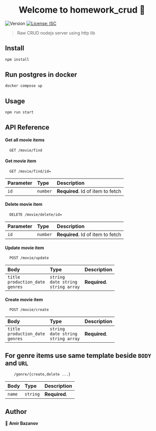<h1 align="center">Welcome to homework_crud 👋</h1>
<p>
  <img alt="Version" src="https://img.shields.io/badge/version-1.0.0-blue.svg?cacheSeconds=2592000" />
  <a href="#" target="_blank">
    <img alt="License: ISC" src="https://img.shields.io/badge/License-ISC-yellow.svg" />
  </a>
</p>

> Raw CRUD nodejs server using http lib

## Install

```sh
npm install
```

## Run postgres in docker

```sh
docker compose up
```

## Usage

```sh
npm run start
```


## API Reference

#### Get all movie items

```http request
  GET /movie/find
```

#### Get movie item

```http request
  GET /movie/find/id=
```

| Parameter | Type     | Description                       |
| :-------- |:---------| :-------------------------------- |
| `id`      | `number` | **Required**. Id of item to fetch |

#### Delete movie item

```http request
  DELETE /movie/delete/id=
```

| Parameter | Type     | Description                       |
| :-------- |:---------| :-------------------------------- |
| `id`      | `number` | **Required**. Id of item to fetch |

#### Update movie item

```http request
  POST /movie/update
```

| Body                                      | Type                                          | Description                       |
|:------------------------------------------|:----------------------------------------------| :-------------------------------- |
| `title`<br/>`production_date`<br/>`genres` | `string`<br/>`date string`<br/>`string array` | **Required**.  |

#### Create movie item

```http request
  POST /movie/create
```

| Body                                      | Type                                          | Description                       |
|:------------------------------------------|:----------------------------------------------| :-------------------------------- |
| `title`<br/>`production_date`<br/>`genres` | `string`<br/>`date string`<br/>`string array` | **Required**.  |

## For genre items use same template beside `BODY` and `URL`

```http request
    /genre/{create,delete ...}
```
| Body                                      | Type                                          | Description                       |
|:------------------------------------------|:----------------------------------------------| :-------------------------------- |
| `name` | `string` | **Required**.  |

## Author

👤 **Amir Bazanov**


